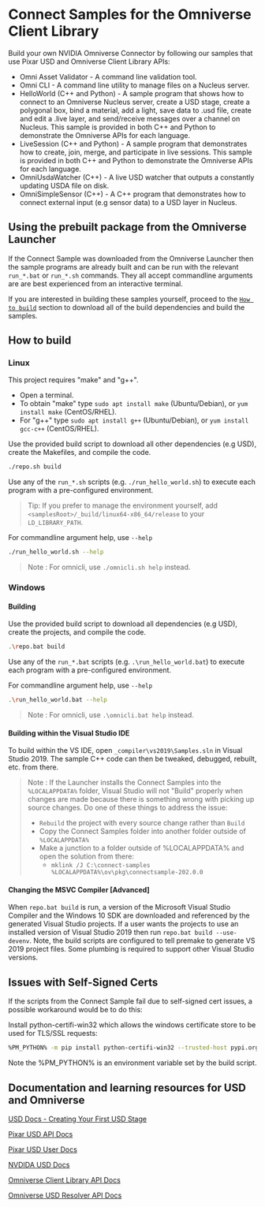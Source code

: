# Connect Samples for the Omniverse Client Library

Build your own NVIDIA Omniverse Connector by following our samples that use Pixar USD and Omniverse Client Library APIs:

- Omni Asset Validator - A command line validation tool.
- Omni CLI - A command line utility to manage files on a Nucleus server.
- HelloWorld (C++ and Python) - A sample program that shows how to connect to an Omniverse Nucleus server, create a USD stage, create a polygonal box, bind a material, add a light, save data to .usd file, create and edit a .live layer, and send/receive messages over a channel on Nucleus. This sample is provided in both C++ and Python to demonstrate the Omniverse APIs for each language.
- LiveSession (C++ and Python) - A sample program that demonstrates how to create, join, merge, and participate in live sessions. This sample is provided in both C++ and Python to demonstrate the Omniverse APIs for each language.
- OmniUsdaWatcher (C++) - A live USD watcher that outputs a constantly updating USDA file on disk.
- OmniSimpleSensor (C++) - A C++ program that demonstrates how to connect external input (e.g sensor data) to a USD layer in Nucleus.

## Using the prebuilt package from the Omniverse Launcher

If the Connect Sample was downloaded from the Omniverse Launcher then the sample programs are already built and can be run with the relevant `run_*.bat` or `run_*.sh` commands. They all accept commandline arguments are are best experienced from an interactive terminal.

If you are interested in building these samples yourself, proceed to the [`How to build`](#how-to-build) section to download all of the build dependencies and build the samples.

## How to build

### Linux
This project requires "make" and "g++".

- Open a terminal.
- To obtain "make" type ```sudo apt install make``` (Ubuntu/Debian), or ```yum install make``` (CentOS/RHEL).  
- For "g++" type ```sudo apt install g++``` (Ubuntu/Debian), or ```yum install gcc-c++``` (CentOS/RHEL).

Use the provided build script to download all other dependencies (e.g USD), create the Makefiles, and compile the code.

```bash
./repo.sh build
```

Use any of the `run_*.sh` scripts (e.g. `./run_hello_world.sh`) to execute each program with a pre-configured environment.

> Tip: If you prefer to manage the environment yourself, add `<samplesRoot>/_build/linux64-x86_64/release` to your `LD_LIBRARY_PATH`.

For commandline argument help, use `--help`
```bash
./run_hello_world.sh --help
```

> Note : For omnicli, use `./omnicli.sh help` instead.

### Windows
#### Building
Use the provided build script to download all dependencies (e.g USD), create the projects, and compile the code.  
```bash
.\repo.bat build
```

Use any of the `run_*.bat` scripts (e.g. `.\run_hello_world.bat`) to execute each program with a pre-configured environment.

For commandline argument help, use `--help`
```bash
.\run_hello_world.bat --help
```

> Note : For omnicli, use `.\omnicli.bat help` instead.

#### Building within the Visual Studio IDE

To build within the VS IDE, open `_compiler\vs2019\Samples.sln` in Visual Studio 2019.  The sample C++ code can then be tweaked, debugged, rebuilt, etc. from there.  

> Note : If the Launcher installs the Connect Samples into the `%LOCALAPPDATA%` folder, Visual Studio will not "Build" properly when changes are made because there is something wrong with picking up source changes.  Do one of these things to address the issue:
>  - `Rebuild` the project with every source change rather than `Build`
>  - Copy the Connect Samples folder into another folder outside of `%LOCALAPPDATA%`
>  - Make a junction to a folder outside of %LOCALAPPDATA% and open the solution from there:
>    - `mklink /J C:\connect-samples %LOCALAPPDATA%\ov\pkg\connectsample-202.0.0`

#### Changing the MSVC Compiler [Advanced]

When `repo.bat build` is run, a version of the Microsoft Visual Studio Compiler and the Windows 10 SDK are downloaded and referenced by the generated Visual Studio projects.  If a user wants the projects to use an installed version of Visual Studio 2019 then run `repo.bat build --use-devenv`.  Note, the build scripts are configured to tell premake to generate VS 2019 project files.  Some plumbing is required to support other Visual Studio versions.


## Issues with Self-Signed Certs
If the scripts from the Connect Sample fail due to self-signed cert issues, a possible workaround would be to do this:

Install python-certifi-win32 which allows the windows certificate store to be used for TLS/SSL requests:

```bash
%PM_PYTHON% -m pip install python-certifi-win32 --trusted-host pypi.org --trusted-host files.pythonhosted.org
```

Note the %PM_PYTHON% is an environment variable set by the build script.



## Documentation and learning resources for USD and Omniverse

[USD Docs - Creating Your First USD Stage](https://graphics.pixar.com/usd/docs/Hello-World---Creating-Your-First-USD-Stage.html)

[Pixar USD API Docs](https://graphics.pixar.com/usd/docs/api/index.html)

[Pixar USD User Docs](https://graphics.pixar.com/usd/release/index.html)

[NVDIDA USD Docs](https://developer.nvidia.com/usd)

[Omniverse Client Library API Docs](https://omniverse-docs.s3-website-us-east-1.amazonaws.com/client_library)

[Omniverse USD Resolver API Docs](http://omniverse-docs.s3-website-us-east-1.amazonaws.com/usd_resolver)